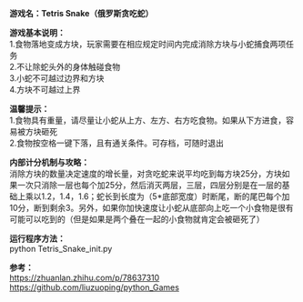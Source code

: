 **游戏名：Tetris Snake（俄罗斯贪吃蛇）** 

**游戏基本说明：**<br />
1.食物落地变成方块，玩家需要在相应规定时间内完成消除方块与小蛇捕食两项任务<br />
2.不让除蛇头外的身体触碰食物<br />
3.小蛇不可越过边界和方块<br />
4.方块不可越过上界<br />

**温馨提示：**<br />
1.食物具有重量，请尽量让小蛇从上方、左方、右方吃食物。如果从下方进食，容易被方块砸死<br />
2.食物按空格一键下落，且有通关条件。可存档，可随时退出<br />

**内部计分机制与攻略：**<br />
消除方块的数量决定速度的增长量，对贪吃蛇来说平均吃到每方块25分，方块如果一次只消除一层也每个加25分，然后消灭两层，三层，四层分别是在一层的基础上乘以1.2，1.4，1.6；蛇长到长度为（5*底部宽度）时断尾，断的尾巴每个加10分，断到剩余3。另外，如果你加快速度让小蛇从底部向上吃一个小食物是很有可能可以吃到的（但是如果是两个叠在一起的小食物就肯定会被砸死了）

**运行程序方法：**<br />
python Tetris_Snake_init.py

**参考：**<br />
https://zhuanlan.zhihu.com/p/78637310  <br />
https://github.com/liuzuoping/python_Games  <br />
